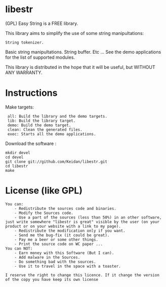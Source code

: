 libestr
===

(GPL) Easy String is a FREE library.


This library aims to simplify the use of some string manipultations:

	String tokenizer.
  Basic string manipultations.
  String buffer.
	Etc ... See the demo applications for the list of supported modules.

This library is distributed in the hope that it will be useful, but WITHOUT ANY WARRANTY.



Instructions
============


Make targets:

     all: Build the library and the demo targets.
     lib: Build the library target.
     demo: Build the demo target.
     clean: Clean the generated files.
     exec: Starts all the demo applications.


Download the software :

	mkdir devel
	cd devel
	git clone git://github.com/Keidan/libestr.git
	cd libestr
	make
  

License (like GPL)
==================

	You can:
		- Redistribute the sources code and binaries.
		- Modify the Sources code.
		- Use a part of the sources (less than 50%) in an other software, just write somewhere "libestr is great" visible by the user (on your product or on your website with a link to my page).
		- Redistribute the modification only if you want.
		- Send me the bug-fix (it could be great).
		- Pay me a beer or some other things.
		- Print the source code on WC paper ...
	You can NOT:
		- Earn money with this Software (But I can).
		- Add malware in the Sources.
		- Do something bad with the sources.
		- Use it to travel in the space with a toaster.
	
	I reserve the right to change this licence. If it change the version of the copy you have keep its own license


